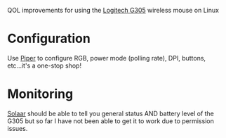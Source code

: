 QOL improvements for using the [Logitech G305](https://www.logitechg.com/en-us/products/gaming-mice/g305-lightspeed-wireless-gaming-mouse.910-005280.html) wireless mouse on Linux

# Configuration

Use [Piper](https://github.com/libratbag/piper) to configure RGB, power mode (polling rate), DPI, buttons, etc...it's a one-stop shop!

# Monitoring

[Solaar](https://pwr-solaar.github.io/Solaar/) should be able to tell you general status AND battery level of the G305 but so far I have not been able to get it to work due to permission issues.

